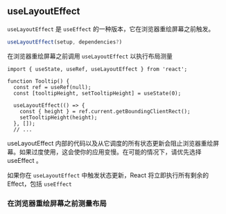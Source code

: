 ## useLayoutEffect

`useLayoutEffect` 是 `useEffect` 的一种版本，它在浏览器重绘屏幕之前触发。

```ts
useLayoutEffect(setup, dependencies?)
```

在浏览器重绘屏幕之前调用 `useLayoutEffect` 以执行布局测量

```tsx
import { useState, useRef, useLayoutEffect } from 'react';

function Tooltip() {
  const ref = useRef(null);
  const [tooltipHeight, setTooltipHeight] = useState(0);

  useLayoutEffect(() => {
    const { height } = ref.current.getBoundingClientRect();
    setTooltipHeight(height);
  }, []);
  // ...
```

useLayoutEffect 内部的代码以及从它调度的所有状态更新会阻止浏览器重绘屏幕。如果过度使用，这会使你的应用变慢。在可能的情况下，请优先选择 useEffect 。

如果你在 `useLayoutEffect` 中触发状态更新，React 将立即执行所有剩余的 Effect，包括 `useEffect` 

### 在浏览器重绘屏幕之前测量布局





























